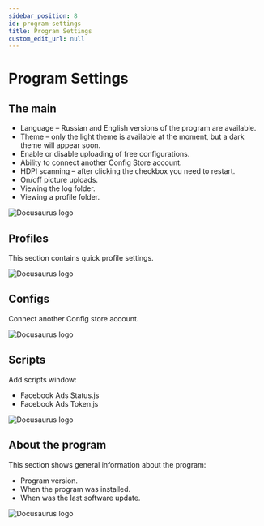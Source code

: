 ```yaml
---
sidebar_position: 8
id: program-settings
title: Program Settings
custom_edit_url: null
---
```


# Program Settings

## The main

- Language – Russian and English versions of the program are available.
- Theme – only the light theme is available at the moment, but a dark theme will appear soon.
- Enable or disable uploading of free configurations.
- Ability to connect another Config Store account.
- HDPI scanning – after clicking the checkbox you need to restart.
- On/off picture uploads.
- Viewing the log folder.
- Viewing a profile folder.

![Docusaurus logo](/img/eng/program-settings/program-settings-1.png)

## Profiles

This section contains quick profile settings.

![Docusaurus logo](/img/eng/program-settings/program-settings-2.png)

## Configs

Connect another Config store account.

![Docusaurus logo](/img/eng/program-settings/program-settings-3.png)

## Scripts

Add scripts window:

- Facebook Ads Status.js
- Facebook Ads Token.js

![Docusaurus logo](/img/eng/program-settings/program-settings-4.png)

## About the program

This section shows general information about the program:

- Program version.
- When the program was installed.
- When was the last software update.

![Docusaurus logo](/img/eng/program-settings/program-settings-5.png)
